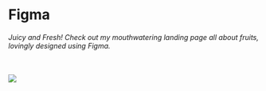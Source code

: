 # Figma
###### Juicy and Fresh! Check out my mouthwatering landing page all about fruits, lovingly designed using Figma. <br><br>
<img src="Figma/Fruity Delights Landing Page_page.jpg">
